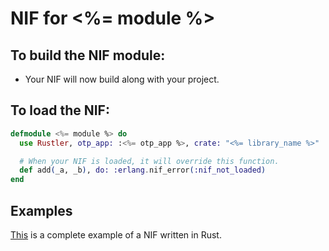# NIF for <%= module %>

## To build the NIF module:

- Your NIF will now build along with your project.

## To load the NIF:

```elixir
defmodule <%= module %> do
  use Rustler, otp_app: :<%= otp_app %>, crate: "<%= library_name %>"

  # When your NIF is loaded, it will override this function.
  def add(_a, _b), do: :erlang.nif_error(:nif_not_loaded)
end
```

## Examples

[This](https://github.com/rusterlium/NifIo) is a complete example of a NIF written in Rust.
